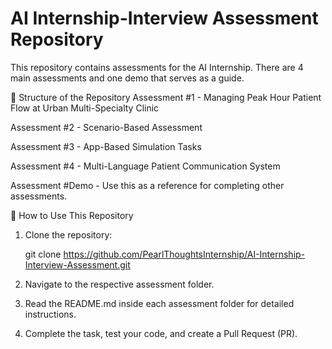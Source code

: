 # AI Internship-Interview Assessment Repository

This repository contains assessments for the AI Internship. There are 4 main assessments and one demo that serves as a guide.

📌 Structure of the Repository
Assessment #1 - Managing Peak Hour Patient Flow at Urban Multi-Specialty Clinic

Assessment #2 - Scenario-Based Assessment

Assessment #3 - App-Based Simulation Tasks

Assessment #4 - Multi-Language Patient Communication System

Assessment #Demo - Use this as a reference for completing other assessments.

🚀 How to Use This Repository
1. Clone the repository:

   git clone https://github.com/PearlThoughtsInternship/AI-Internship-Interview-Assessment.git

2. Navigate to the respective assessment folder.

3. Read the README.md inside each assessment folder for detailed instructions.

4. Complete the task, test your code, and create a Pull Request (PR).





